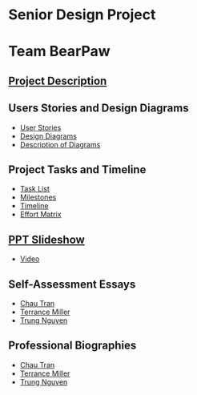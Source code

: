 # Senior Design Project
# Team BearPaw

## [Project Description](https://github.com/trhmc/Senior_design/blob/master/project_description.md)

## Users Stories and Design Diagrams
* [User Stories](https://github.com/trhmc/Senior_design/blob/master/user_stories.md)
* [Design Diagrams](https://github.com/trhmc/Senior_design/blob/master/design/design_diagrams.jpg)
* [Description of Diagrams](https://github.com/trhmc/Senior_design/blob/master/design/design_descriptions.md)

## Project Tasks and Timeline
* [Task List](https://github.com/trhmc/Senior_design/blob/master/Tasklist.md)
* [Milestones](https://github.com/trhmc/Senior_design/blob/master/milestones.md)
* [Timeline](https://github.com/trhmc/Senior_design/blob/master/timeline.md)
* [Effort Matrix]()

## [PPT Slideshow](https://docs.google.com/presentation/d/1z2yc3cS5Vx41gh7NpVhYIscbU1QC7fwbWy0-HC4Q4Hc/edit#slide=id.g291a16140f6_0_82)
* [Video](https://www.youtube.com/watch?v=zKyxEOJSPiQ) 

## Self-Assessment Essays
* [Chau Tran](https://github.com/trhmc/Senior_design/blob/master/essays/tranc2_capstone_assessment.pdf)
* [Terrance Miller](https://github.com/trhmc/Senior_design/blob/master/essays/Individual_Capstone_Assessment_Terrancemiller.pdf)
* [Trung Nguyen]()

## Professional Biographies
* [Chau Tran](https://github.com/trhmc/Senior_design/blob/master/members_description/chau_tran.md)
* [Terrance Miller](https://github.com/trhmc/Senior_design/blob/master/members_description/Terrance_Miller.md)
* [Trung Nguyen](https://github.com/trhmc/Senior_design/blob/master/members_description/trung_nguyen.md)
